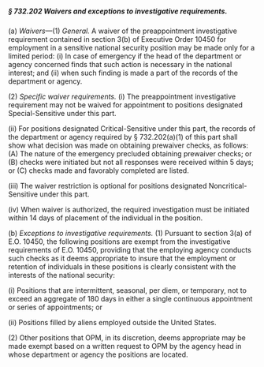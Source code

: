 ##### § 732.202 Waivers and exceptions to investigative requirements. #####

(a) *Waivers*—(1) *General.* A waiver of the preappointment investigative requirement contained in section 3(b) of Executive Order 10450 for employment in a sensitive national security position may be made only for a limited period: (i) In case of emergency if the head of the department or agency concerned finds that such action is necessary in the national interest; and (ii) when such finding is made a part of the records of the department or agency.

(2) *Specific waiver requirements.* (i) The preappointment investigative requirement may not be waived for appointment to positions designated Special-Sensitive under this part.

(ii) For positions designated Critical-Sensitive under this part, the records of the department or agency required by § 732.202(a)(1) of this part shall show what decision was made on obtaining prewaiver checks, as follows: (A) The nature of the emergency precluded obtaining prewaiver checks; or (B) checks were initiated but not all responses were received within 5 days; or (C) checks made and favorably completed are listed.

(iii) The waiver restriction is optional for positions designated Noncritical-Sensitive under this part.

(iv) When waiver is authorized, the required investigation must be initiated within 14 days of placement of the individual in the position.

(b) *Exceptions to investigative requirements.* (1) Pursuant to section 3(a) of E.O. 10450, the following positions are exempt from the investigative requirements of E.O. 10450, providing that the employing agency conducts such checks as it deems appropriate to insure that the employment or retention of individuals in these positions is clearly consistent with the interests of the national security:

(i) Positions that are intermittent, seasonal, per diem, or temporary, not to exceed an aggregate of 180 days in either a single continuous appointment or series of appointments; or

(ii) Positions filled by aliens employed outside the United States.

(2) Other positions that OPM, in its discretion, deems appropriate may be made exempt based on a written request to OPM by the agency head in whose department or agency the positions are located.